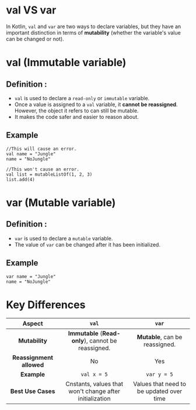 # val VS var
In Kotlin, `val` and `var` are two ways to declare variables, but they have an important distinction in terms of **mutability** (whether the variable's value can be changed or not).


# val (Immutable variable)
## Definition : 
- `val` is used to declare a `read-only` or `immutable` variable.
- Once a value is assigned to a `val` variable, it **cannot be reassigned**.  
  However, the object it refers to can still be mutable.
- It makes the code safer and easier to reason about.

## Example
```
//This will cause an error.
val name = "Jungle"
name = "NoJungle"

//This won't cause an error.
val list = mutableListOf(1, 2, 3)
list.add(4)
```

# var (Mutable variable)
## Definition : 
- `var` is used to declare a `mutable` variable.
- The value of `var` can be changed after it has been initialized.

## Example
```
var name = "Jungle"
name = "NoJungle"
```

# Key Differences  
| **Aspect** | `val` | `var` |
| :----------: | :----------: | :----------: |
| **Mutability** | **Immutable** (**Read-only**), cannot be reassigned. | **Mutable**, can be reassigned. |
| **Reassignment allowed** | No | Yes |
| **Example** |  `val x = 5` | `var y = 5` |
| **Best Use Cases** | Cnstants, values that won't change after initialization | Values that need to be updated over time |

